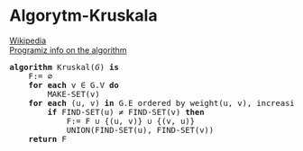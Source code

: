 # Algorytm-Kruskala

<a href="https://en.wikipedia.org/wiki/Kruskal%27s_algorithm">Wikipedia</a><br>
<a href="https://www.programiz.com/dsa/kruskal-algorithm"> Programiz info on the algorithm </a>
 
<pre><b>algorithm</b> Kruskal(<i>G</i>) <b>is</b>
    F:= ∅
    <b>for each</b> v ∈ G.V <b>do</b>
        MAKE-SET(v)
    <b>for each</b> (u, v) <b>in</b> G.E ordered by weight(u, v), increasing <b>do</b>
        <b>if</b> FIND-SET(u) ≠ FIND-SET(v) <b>then</b>
            F:= F ∪ {(u, v)} ∪ {(v, u)}
            UNION(FIND-SET(u), FIND-SET(v))
    <b>return</b> F
</pre>